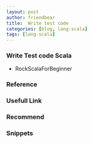 ```yaml
---
layout: post
author: friendbear
title:  Write test code
categories: [blog, lang-scala]
tags: [lang-scala]
---
```


### Write Test code Scala
- RockScalaForBeginner

### Reference

### Usefull Link
### Recommend

### Snippets
